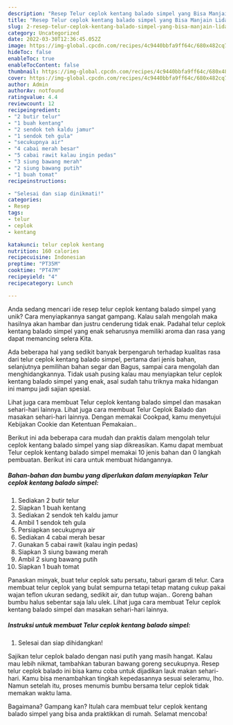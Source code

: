 ```yaml
---
description: "Resep Telur ceplok kentang balado simpel yang Bisa Manjain Lidah"
title: "Resep Telur ceplok kentang balado simpel yang Bisa Manjain Lidah"
slug: 2-resep-telur-ceplok-kentang-balado-simpel-yang-bisa-manjain-lidah
category: Uncategorized
date: 2022-03-30T12:36:45.052Z
image: https://img-global.cpcdn.com/recipes/4c9440bbfa9ff64c/680x482cq70/telur-ceplok-kentang-balado-simpel-foto-resep-utama.jpg
hideToc: false
enableToc: true
enableTocContent: false
thumbnail: https://img-global.cpcdn.com/recipes/4c9440bbfa9ff64c/680x482cq70/telur-ceplok-kentang-balado-simpel-foto-resep-utama.jpg
cover: https://img-global.cpcdn.com/recipes/4c9440bbfa9ff64c/680x482cq70/telur-ceplok-kentang-balado-simpel-foto-resep-utama.jpg
author: Admin
authorAv: notfound
ratingvalue: 4.4
reviewcount: 12
recipeingredient:
- "2 butir telur"
- "1 buah kentang"
- "2 sendok teh kaldu jamur"
- "1 sendok teh gula"
- "secukupnya air"
- "4 cabai merah besar"
- "5 cabai rawit kalau ingin pedas"
- "3 siung bawang merah"
- "2 siung bawang putih"
- "1 buah tomat"
recipeinstructions:

- "Selesai dan siap dinikmati!"
categories:
- Resep
tags:
- telur
- ceplok
- kentang

katakunci: telur ceplok kentang 
nutrition: 160 calories
recipecuisine: Indonesian
preptime: "PT35M"
cooktime: "PT47M"
recipeyield: "4"
recipecategory: Lunch

---
```





Anda sedang mencari ide resep telur ceplok kentang balado simpel yang unik? Cara menyiapkannya sangat gampang. Kalau salah mengolah maka hasilnya akan hambar dan justru cenderung tidak enak. Padahal telur ceplok kentang balado simpel yang enak seharusnya memiliki aroma dan rasa yang dapat memancing selera Kita.





Ada beberapa hal yang sedikit banyak berpengaruh terhadap kualitas rasa dari telur ceplok kentang balado simpel, pertama dari jenis bahan, selanjutnya pemilihan bahan segar dan Bagus, sampai cara mengolah dan menghidangkannya. Tidak usah pusing kalau mau menyiapkan telur ceplok kentang balado simpel yang enak,      asal sudah tahu triknya maka hidangan ini mampu jadi sajian spesial.














Lihat juga cara membuat Telur ceplok kentang balado simpel dan masakan sehari-hari lainnya. Lihat juga cara membuat Telur Ceplok Balado dan masakan sehari-hari lainnya. Dengan memakai Cookpad, kamu menyetujui Kebijakan Cookie dan Ketentuan Pemakaian..






Berikut ini ada beberapa cara mudah dan praktis dalam mengolah telur ceplok kentang balado simpel yang siap dikreasikan. Kamu dapat membuat Telur ceplok kentang balado simpel memakai 10 jenis bahan dan 0 langkah pembuatan. Berikut ini cara untuk membuat hidangannya.

<!--inarticleads1-->

##### Bahan-bahan dan bumbu yang diperlukan dalam menyiapkan Telur ceplok kentang balado simpel:

1. Sediakan 2 butir telur
1. Siapkan 1 buah kentang
1. Sediakan 2 sendok teh kaldu jamur
1. Ambil 1 sendok teh gula
1. Persiapkan secukupnya air
1. Sediakan 4 cabai merah besar
1. Gunakan 5 cabai rawit (kalau ingin pedas)
1. Siapkan 3 siung bawang merah
1. Ambil 2 siung bawang putih
1. Siapkan 1 buah tomat


Panaskan minyak, buat telur ceplok satu persatu, taburi garam di telur. Cara membuat telur ceplok yang bulat sempurna tetapi tetap matang cukup pakai wajan teflon ukuran sedang, sedikit air, dan tutup wajan.. Goreng bahan bumbu halus sebentar saja lalu ulek. Lihat juga cara membuat Telur ceplok kentang balado simpel dan masakan sehari-hari lainnya. 

<!--inarticleads2-->

##### Instruksi untuk membuat Telur ceplok kentang balado simpel:


1. Selesai dan siap dihidangkan!

Sajikan telur ceplok balado dengan nasi putih yang masih hangat. Kalau mau lebih nikmat, tambahkan taburan bawang goreng secukupnya. Resep telur ceplok balado ini bisa kamu coba untuk dijadikan lauk makan sehari-hari. Kamu bisa menambahkan tingkah kepedasannya sesuai seleramu, lho. Namun setelah itu, proses menumis bumbu bersama telur ceplok tidak memakan waktu lama. 

Bagaimana? Gampang kan? Itulah cara membuat telur ceplok kentang balado simpel yang bisa anda praktikkan di rumah. Selamat mencoba!

